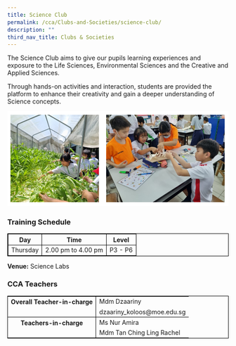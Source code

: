 ```yaml
---
title: Science Club
permalink: /cca/Clubs-and-Societies/science-club/
description: ""
third_nav_title: Clubs & Societies
---
```

The Science Club aims to give our pupils learning experiences and exposure to the Life Sciences, Environmental Sciences and the Creative and Applied Sciences. 

Through hands-on activities and interaction, students are provided the platform to enhance their creativity and gain a deeper understanding of Science concepts.

![](/images/science%20cover.PNG)

### Training Schedule


<table style="border-collapse: collapse; border: 1px solid black;">
  <thead>
    <tr>
      <th style="border: 1px solid black;">Day</th>
      <th style="border: 1px solid black;">Time</th>
      <th style="border: 1px solid black;">Level</th>
    </tr>
  </thead>
  <tbody>
    <tr>
    </tr><tr>
      <td style="border: 1px solid black;">Thursday</td>
      <td style="border: 1px solid black;">2.00 pm to 4.00 pm</td>
      <td style="border: 1px solid black;">P3 - P6</td>
    </tr>
    </tbody>
</table>


**Venue:**
Science Labs


### CCA Teachers

<table style="border-collapse: collapse; border: 1px solid black;">
  <tbody>
    <tr>
      <th style="border: none; border-right: 1px solid black">Overall Teacher-in-charge
      </th><td style="border: none;">Mdm Dzaariny</td>
		 </tr>
    <tr>
      <td style="border-bottom: 1px solid black; border-right: 1px solid black"></td>
      <td style="border-bottom: 1px solid black;">dzaariny_koloos@moe.edu.sg</td>
    </tr>
    <tr>
      <th style="border: none; border-right: 1px solid black">Teachers-in-charge
  </th>
			<td style="border: none;">Ms Nur Amira  </td>
    </tr>
    <tr>
      <td style="border: none;border-right: 1px solid black"></td>
      <td style="border: none;">Mdm Tan Ching Ling Rachel </td>  
  </tr></tbody>
</table>